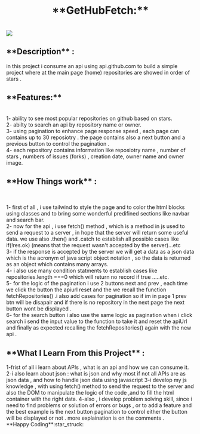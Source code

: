 <h1 style="text-align:center;"> **GetHubFetch:** </h1> <br>
<img src="https://github.githubassets.com/assets/GitHub-Mark-ea2971cee799.png"></img>
<h2> **Description** :</h2>
   
  in this project i consume an api using api.github.com to build a simple project where at the main page (home)  repositories are showed in order of stars . <br>
  

   <h2> **Features:**  </h2><br>
  1- ability to see most popular repositories on github based on stars.<br>
  2- abilty to search an api by repository name or owner.<br>
  3- using pagination to enhance page response speed , each page can contains up to 30 reposiotry . the page contains also a next button and  a previous button to control the  pagination . <br>
  4- each repository contains information like reposiotry name , number of stars , numbers of issues (forks) , creation date,  owner name and owner image. <br>

 <h2> **How Things work** :</h2><br>


  1- first of all , i use tailwind to style the page and to color the html blocks using classes and to bring some wonderful predifined sections like navbar and search bar.<br>
  2- now for the api , i use fetch() method , which is a method in js used to send a request to a server , in hope  that the server will return some useful data. we use also .then() and .catch to establish  all possible cases like  if(!res.ok) (means that the request wasn't accepted by the server)...etc<br>
  3- if the response is accepted by the server we will get a data as a json data which is the acronym of java script object notation , so the data is returned as an object which contains many arrays.<br>
  4- i also use many condition statments to establish cases like repositories.length ===0 which  will return no record if true .....etc.<br>
  5- for the logic of the pagination i use 2 buttons next and prev , each time we click the button the apiurl reset and the we recall the function fetchRepositories() .i also add cases for pagination so if im in page 1 prev btn will be disapair and if there is no repository in the next page the next button wont be displayed .<br> 
  6- for the search button i also use the same logic as pagination when i click search i send the input value to the function to take it and reset the apiUrl and finally as expected recalling the fetchRepositories() again with the new api .<br>

<h2> **What I Learn From this Project** :</h2>
1-frist of all i learn about APIs , what is an api and how we can consume it.
2-i also learn about json : what is json and why most if not all APIs are as json data , and how to handle json data using javascript
3-i develop my js knowledge , with using fetch() method to send the request to the server and also the DOM to manipulate the logic of the code ,and to fill the html container with the right data.
4-also , i develop problem solving skill, since i need to find problems or solution of errors or bugs , or to add a feature and the best example is the next button pagination to control either the button will be displayed or not .
  more explaination is on the comments . <br>
  **Happy Coding**:star_struck:
